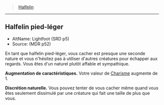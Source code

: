 ﻿---
!SubRaceItem
ParentRaceId: hd_halfling.md
FullName: Halfelin - Halfelin pied-léger
CharismaBonus: 1
AbilityScoreIncrease: Votre valeur de [Charisme](hd_abilities_charisma.md) augmente de 1.
Id: halfling_hd.md#halfelin-pied-léger
ParentLink: halfling_hd.md#halfelin
Name: Halfelin pied-léger
ParentName: Halfelin
NameLevel: 2
AltName: Lightfoot (SRD p5)
Source: (MDR p52)
Attributes:
  NaturallyStealthyKey: Discrétion naturelle
  NaturallyStealthyValue: Vous pouvez tenter de vous cacher même quand vous êtes seulement dissimulé par une créature qui fait une taille de plus que vous.
AttributesDictionary: >+
  NaturallyStealthyKey: Discrétion naturelle

  NaturallyStealthyValue: Vous pouvez tenter de vous cacher même quand vous êtes seulement dissimulé par une créature qui fait une taille de plus que vous.

Description: >+
  En tant que halfelin pied-léger, vous cacher est presque une seconde nature et vous n'hésitez pas à utiliser d'autres créatures pour échapper aux regards. Vous êtes d'un naturel plutôt affable et sympathique.

---
> [Halfelin](hd_halfling.md)

---

## Halfelin pied-léger

- AltName: Lightfoot (SRD p5)
- Source: (MDR p52)

En tant que halfelin pied-léger, vous cacher est presque une seconde nature et vous n'hésitez pas à utiliser d'autres créatures pour échapper aux regards. Vous êtes d'un naturel plutôt affable et sympathique.

**Augmentation de caractéristiques.** Votre valeur de [Charisme](hd_abilities_charisma.md) augmente de 1.

**Discrétion naturelle.** Vous pouvez tenter de vous cacher même quand vous êtes seulement dissimulé par une créature qui fait une taille de plus que vous.

